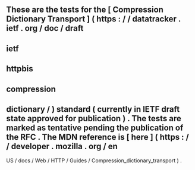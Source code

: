 These
are
the
tests
for
the
[
Compression
Dictionary
Transport
]
(
https
:
/
/
datatracker
.
ietf
.
org
/
doc
/
draft
-
ietf
-
httpbis
-
compression
-
dictionary
/
)
standard
(
currently
in
IETF
draft
state
approved
for
publication
)
.
The
tests
are
marked
as
tentative
pending
the
publication
of
the
RFC
.
The
MDN
reference
is
[
here
]
(
https
:
/
/
developer
.
mozilla
.
org
/
en
-
US
/
docs
/
Web
/
HTTP
/
Guides
/
Compression_dictionary_transport
)
.
